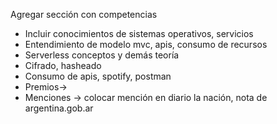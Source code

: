 Agregar sección con competencias
* Incluir conocimientos de sistemas operativos, servicios 
* Entendimiento de modelo mvc, apis, consumo de recursos
* Serverless conceptos y demás teoría
* Cifrado, hasheado
* Consumo de apis, spotify, postman 
* Premios-> 
* Menciones -> colocar mención en diario la nación, nota de argentina.gob.ar